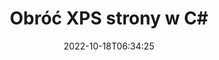 ---
############################# Static ############################
layout: "auto-gen-merger"
date: 2022-10-18T06:34:25
draft: false
otherformats: pdf tex epub

############################# Head ############################
head_title: "Obróć XPS Strony w C# – Obróć o 90, 180, 270 Kąt"
head_description: "Obracaj określone lub wszystkie strony dokumentu pliku XPS pod kątem 90, 180, 270 za pomocą interfejsu API łączenia dokumentów."

############################# Header ############################
title: "Obróć XPS strony w C#"
description: "Obracaj strony XPS za pomocą kilku wierszy kodu .NET."
bg_image: "https://cms.admin.containerize.com/templates/aspose/App_Themes/V3/images/bg/header1.png"
bg_overlay: false
button:
    enable: true
    icon: "fas fa-arrow-down"
    label: "Pobierz darmową wersję próbną"
    link: "https://downloads.groupdocs.com/merger/net"

############################# SubMenu ############################
submenu:
    enable: true

    left:
        img_alt: "GroupDocs.Merger for .NET"
        image: "https://cms.admin.containerize.com/templates/groupdocs/images/product-logos/90x90-noborder/groupdocs-merger-net.png"
        product: "GroupDocs.Merger"
        platform: ".NET"

    middle:
        button:

            # button loop
            - link: "https://apireference.groupdocs.com/merger/net"
              text: "Dokumentacja API"

            # button loop
            - link: "https://github.com/groupdocs-merger"
              text: "Przykłady kodu"

            # button loop
            - link: "https://products.groupdocs.app/merger/family"
              text: "Prezentacje na żywo"

            # button loop
            - link: "https://purchase.groupdocs.com/pricing/merger/net"
              text: "cennik"

    right:
        link_download: "https://downloads.groupdocs.com/merger"
        link_learn: "https://docs.groupdocs.com/merger/net"
        link_buy: "https://purchase.groupdocs.com"

############################# About ############################
about:
    enable: true
    title: "Informacje o interfejsie API GroupDocs.Merger for .NET"
    content: |
        [GroupDocs.Merger for .NET](/pl/merger/net/) oferuje proste rozwiązanie do bezpiecznego łączenia i dzielenia między szeroką gamą formatów dokumentów, w tym PDF, Microsoft Office (Word, Excel, PowerPoint , OneNote), OpenDocument, HTML, obrazy i wiele innych w aplikacjach .NET. Dodając zaledwie kilka linijek kodu, wykonaj kilka operacji na dokumentach, takich jak przenoszenie, usuwanie, obracanie, zamiana, wyodrębnianie lub zmiana orientacji stron w dokumentach. Interfejs API scalania dokumentów obsługuje również podgląd stron dokumentu w postaci obrazu w celu analizy struktury dokumentu, formatowania i treści na stronie.
        
        GroupDocs.Merger API to właściwy wybór dla rozwiązań korporacyjnych, które potrzebują funkcji rotacji stron plików. Te interfejsy API są dobrze obsługiwane we wszystkich głównych systemach operacyjnych i platformach, w tym .NET Framework, .NET Standard, .NET Core, Mono.

############################# Steps ############################
steps:
    enable: true
    title_left: "Obróć strony plików XPS w .NET"
    content_left: |
        [GroupDocs.Merger for .NET](/pl/merger/net/) ułatwia programistom C# rotację niektórych lub wszystkich stron w pliku XPS o 90 , kąt obrotu 180 lub 270, wykonując kilka prostych kroków.
        
        * Zainicjuj **RotateOptions** z żądanym kątem obrotu i numerami stron.
        * Utwórz nową instancję **Merger** i przekaż ścieżkę dokumentu źródłowego jako parametr konstruktora.
        * Wywołaj **RotatePages** i przekaż obiekt **RotateOptions**.
        * Wywołaj **Save** i określ ścieżkę do pliku, aby zapisać wynikowy dokument.

    title_right: "wymagania systemowe"
    content_right: |
        Interfejsy API GroupDocs.Merger for .NET są obsługiwane na wszystkich głównych platformach i systemach operacyjnych. Przed wykonaniem poniższego kodu upewnij się, że masz zainstalowane w systemie następujące wymagania wstępne.

        * Systemy operacyjne: Microsoft Windows, Linux, MacOS
        * Środowiska programistyczne: Visual Studio, Xamarin, MonoDevelop
        * Ramy: .NET Framework, .NET Standard, .NET Core, Mono
        * Pobierz najnowszą wersję GroupDocs.Merger for .NET z [NuGet](https://www.nuget.org/packages/groupdocs.merger)
         
    code: |
     {{% merger/additional-styles %}}
     {{< merger/code-merger title="Jak obracać strony plików XPS przy użyciu przykładowego kodu C#">}}

        ```csharp    
        // Obracaj strony plików XPS za pomocą GroupDocs.Merger API
        // Zainicjuj klasę RotateOptions, aby określić kąt obrotu i numery stron do obrócenia
        RotateOptions rotateOptions = new RotateOptions(RotateMode.Rotate180, new int[] { 2, 3 });

        // Utwórz wystąpienie połączenia z wejściowym dokumentem XPS
        using (Merger merger = new Merger("input.xps"))
          {
            // Wywołaj metodę RotatePages i przekaż do niej obiekt RotateOptions
            merger.RotatePages(rotateOptions);
    
            // Wywołaj metodę Save i podaj żądaną ścieżkę pliku, aby zapisać dokument wyjściowy
            merger.Save("output.xps");
          }
        ```
     {{< /merger/code-merger >}}

############################# Demos ############################
demos:
    enable: true
    title: "Prezentacje na żywo – Obróć XPS strony plików online"
    content: |
       Obracaj strony plików XPS już teraz, odwiedzając witrynę [GroupDocs.Merger Live Demos](https://products.groupdocs.app/splitter/rotate-pages/xps).
       Demo na żywo ma następujące zalety.
        
############################# About Formats ############################
about_formats:
    enable: true

############################# More Formats ############################
more_formats:
    enable: true
    title: "Obróć strony innych formatów dokumentów"
    content: |
        .NET łączy i dzieli interfejs API dla formatów plików i obrazów. Obróć niektóre popularne formaty plików, jak podano poniżej.

############################# Back to top ###############################
back_to_top:
    enable: true
---